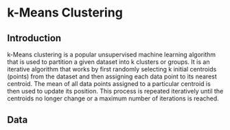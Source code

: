 # k-Means Clustering

## Introduction
k-Means clustering is a popular unsupervised machine learning algorithm that is used to partition a given dataset into k clusters or groups. It is an iterative algorithm that works by first randomly selecting k initial centroids (points) from the dataset and then assigning each data point to its nearest centroid. The mean of all data points assigned to a particular centroid is then used to update its position. This process is repeated iteratively until the centroids no longer change or a maximum number of iterations is reached.


## Data
